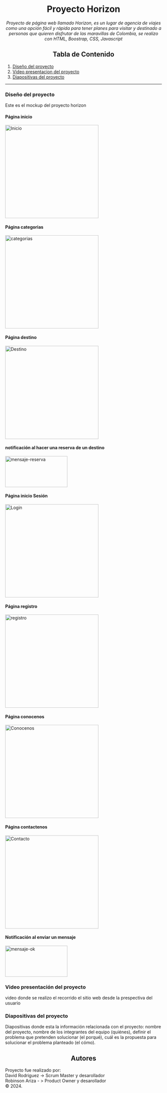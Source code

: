 <!-- Centrar el título -->
<h1 align="center">Proyecto Horizon</h1>
<!-- Subtítulo -->
<p align="center"><em>Proyecto de página web llamado Horizon, es un lugar de agencia de viajes como una opción fácil y rápida para tener planes para visitar y destinado a personas que quieren disfrutar de las maravillas de Colombia, se realizo con HTML, Boostrap, CSS, Javascript</em></p>

<!-- Tabla de Contenido -->
<h2 align="center">Tabla de Contenido</h2>

1. [Diseño del proyecto](#diseño-proyecto)
2. [Video presentacion del proyecto](#video-proyecto)
3. [Diapositivas del proyecto](#diapositivas-proyecto)

<!-- Separador -->
<hr>
<!-- Contenido de cada sección -->
<div id='diseño-proyecto' />
<h3>Diseño del proyecto</h3>
<p>Este es el mockup del proyecto horizon</p>
  <h4>Página inicio</h4>
  <img src="https://i.ibb.co/52rws4S/Inicio.png" alt="Inicio" border="0" height = "300px" width= "300px">
  <h4>Página categorias</h4>
  <img src="https://i.ibb.co/88H3npv/categorias.png" alt="categorias" border="0" height = "300px" width= "300px">
  <h4>Página destino</h4>
  <img src="https://i.ibb.co/4p1DVHG/Destino.png" alt="Destino" border="0" height = "300px" width= "300px">
  <h4>notificación al hacer una reserva de un destino</h4>
  <img src="https://i.ibb.co/prhs1J9/mensaje-reserva.png" alt="mensaje-reserva" border="0" height = "100px" width= "200px">
   <h4>Página inicio Sesión</h4>
  <img src="https://i.ibb.co/4pgLxYD/LogIn.png" alt="Login" border="0" height = "300px" width= "300px" >
  <h4>Página registro</h4>
  <img src="https://i.ibb.co/r51JjWM/Registro.png" alt="registro" border="0" height = "300px" width= "300px" >
  <h4>Página conocenos</h4>
  <img src="https://i.ibb.co/tZmdNJS/Conocenos.png" alt="Conocenos" border="0" height = "300px" width= "300px">
  <h4>Página contactenos</h4>
  <img src="https://i.ibb.co/vv5t6GZ/Contacto.png" alt="Contacto" border="0" height = "300px" width= "300px">
  <h4>Notificación al enviar un mensaje</h4>
    <img src="https://i.ibb.co/0c1rsDN/mensaje-ok.png" alt="mensaje-ok" border="0" height = "100px" width= "200px" >
<div id='video-proyecto' />
<h3>Video presentación del proyecto</h3>
<p>video donde se realizo el recorrido el sitio web desde la prespectiva del usuario</p>
  <div id='diapositivas-proyecto' />
<h3>Diapositivas del proyecto</h3>
    <p>Diapositivas donde esta la información relacionada con el proyecto: nombre del
proyecto, nombre de los integrantes del equipo
(quiénes), definir el problema que pretenden solucionar
(el porqué), cuál es la propuesta para solucionar el
problema planteado (el cómo).</p>
<!-- Subtítulo de Autor -->
<h2 align="center">Autores</h2>
<p>Proyecto fue realizado por: <br/>
David Rodriguez -> Scrum Master y desarollador<br/>
Robinson Ariza - > Product Owner y desarollador<br/>
  © 2024.</p>
